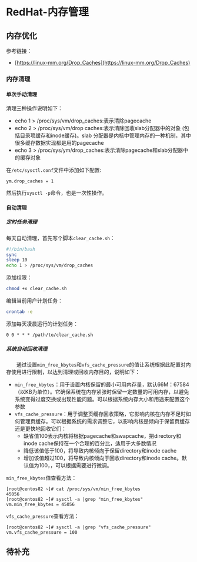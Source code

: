 # RedHat-内存管理
## 内存优化
参考链接：
- [https://linux-mm.org/Drop_Caches](https://linux-mm.org/Drop_Caches)

### 内存清理
#### 单次手动清理
清理三种操作说明如下：
- echo 1 > /proc/sys/vm/drop_caches:表示清除pagecache
- echo 2 > /proc/sys/vm/drop caches:表示清除回收slab分配器中的对象 (包括目录项缓存和inode缓存)。slab 分配器是内核中管理内存的一种机制，其中很多缓存数据实现都是用的pagecache
- echo 3 > /proc/sys/ym/drop_caches:表示清除pagecache和slab分配器中的缓存对象

在`/etc/sysctl.conf`文件中添加如下配置: 
```
ym.drop_caches = 1
```
然后执行`sysctl -p`命令，也是一次性操作。
#### 自动清理
##### 定时任务清理
每天自动清理，首先写个脚本`clear_cache.sh`：
```sh
#!/bin/bash
sync
sleep 10
echo 1 > /proc/sys/vm/drop_caches
```
添加权限：
```sh
chmod +x clear_cache.sh
```
编辑当前用户计划任务：
```sh
crontab -e
```
添加每天凌晨运行的计划任务：
```
0 0 * * * /path/to/clear_cache.sh
```
##### 系统自动回收清理
&#8195;&#8195;通过设置`min_free_kbytes`和`vfs_cache_pressure`的值让系统根据此配置对内存使用进行限制，以达到清理或回收内存目的，说明如下：
- `min_free_kbytes`：用于设置内核保留的最小可用内存量，默认66M：67584（以KB为单位）。它确保系统在内存紧张时保留一定数量的可用内存，以避免系统变得过度交换或出现性能问题。可以根据系统内存大小和用途来配置这个参数
- `vfs_cache_pressure`：用于调整页缓存回收策略，它影响内核在内存不足时如何管理页缓存。可以根据系统的需求调整它，以影响内核是倾向于保留页缓存还是更快地回收它们：
    - 缺省值100表示内核将根据pagecache和swapcache，把directory和inode cache保持在一个合理的百分比，适用于大多数情况
    - 降低该值低于100，将导致内核倾向于保留directory和inode cache
    - 增加该值超过100，将导致内核倾向于回收directory和inode cache。默认值为100，，可以根据需要进行微调。
 
`min_free_kbytes`值查看方法：
```
[root@centos82 ~]# cat /proc/sys/vm/min_free_kbytes
45056
[root@centos82 ~]# sysctl -a |grep "min_free_kbytes"
vm.min_free_kbytes = 45056
```
`vfs_cache_pressure`查看方法：
```
[root@centos82 ~]# sysctl -a |grep "vfs_cache_pressure"
vm.vfs_cache_pressure = 100
```
## 待补充